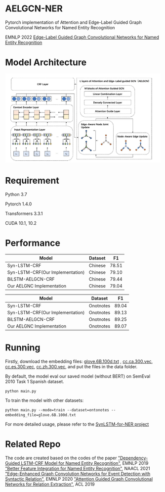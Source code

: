 # AELGCN-NER
Pytorch implementation of Attention and Edge-Label Guided Graph Convolutional Networks for Named Entity Recognition

EMNLP 2022 [Edge-Label Guided Graph Convolutional Networks for Named Entity Recognition](https://aclanthology.org/2022.emnlp-main.436/)
# Model Architecture
![](https://github.com/Chandler-top/aelgcn-NER/blob/main/Model%20Arch.jpg)

# Requirement
Python 3.7

Pytorch 1.4.0

Transformers 3.3.1

CUDA 10.1, 10.2

# Performance

| Model  | Dataset | F1 |
| ------------- | ------------- |------------- |
| Syn-LSTM-CRF  | Chinese  |  78.51  |
| Syn-LSTM-CRF(Our Implementation)  | Chinese  |  79.10  |
| BiLSTM-AELGCN-CRF  | Chinese  | 79.44 |
| Our AELGNC Implementation  | Chinese  | 79.04 |

| Model  | Dataset | F1 |
| ------------- | ------------- |------------- |
| Syn-LSTM-CRF  | Onotnotes  |   89.04  |
| Syn-LSTM-CRF(Our Implementation)  | Onotnotes  |  89.13  |
| BiLSTM-AELGCN-CRF  | Onotnotes  |  89.25 |
| Our AELGNC Implementation  | Onotnotes  | 89.07 |

# Running
Firstly, download the embedding files: [glove.6B.100d.txt](https://nlp.stanford.edu/projects/glove/) , [cc.ca.300.vec](https://fasttext.cc/docs/en/crawl-vectors.html), [cc.es.300.vec](https://fasttext.cc/docs/en/crawl-vectors.html), [cc.zh.300.vec](https://fasttext.cc/docs/en/crawl-vectors.html), and put the files in the data folder.

By default, the model eval our saved model (without BERT) on SemEval 2010 Task 1 Spanish dataset.

    python main.py  
To train the model with other datasets:

    python main.py --mode=train --dataset=ontonotes --embedding_file=glove.6B.100d.txt

For more detailed usage, please refer to the [SynLSTM-for-NER project](https://github.com/xuuuluuu/SynLSTM-for-NER?tab=readme-ov-file#better-feature-integration-for-named-entity-recognition)

# Related Repo
The code are created based on the codes of the paper ["Dependency-Guided LSTM-CRF Model for Named Entity Recognition"](https://github.com/allanj/ner_with_dependency), EMNLP 2019
["Better Feature Integration for Named Entity Recognition"](https://github.com/xuuuluuu/SynLSTM-for-NER?tab=readme-ov-file#related-repo), NAACL 2021
["Edge-Enhanced Graph Convolution Networks for Event Detection with Syntactic Relation"](https://github.com/cuishiyao96/eegcned), EMNLP 2020
["Attention Guided Graph Convolutional Networks for Relation Extraction"](https://github.com/Cartus/AGGCN_TACRED), ACL 2019
